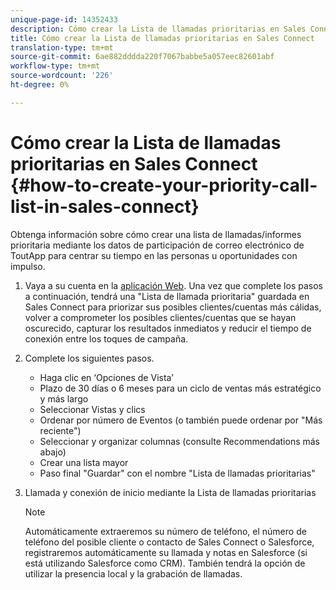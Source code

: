 ```yaml
---
unique-page-id: 14352433
description: Cómo crear la Lista de llamadas prioritarias en Sales Connect - Documentos de marketing - Documentación del producto
title: Cómo crear la Lista de llamadas prioritarias en Sales Connect
translation-type: tm+mt
source-git-commit: 6ae882dddda220f7067babbe5a057eec82601abf
workflow-type: tm+mt
source-wordcount: '226'
ht-degree: 0%

---
```



# Cómo crear la Lista de llamadas prioritarias en Sales Connect {#how-to-create-your-priority-call-list-in-sales-connect}

Obtenga información sobre cómo crear una lista de llamadas/informes prioritaria mediante los datos de participación de correo electrónico de ToutApp para centrar su tiempo en las personas u oportunidades con impulso.

1. Vaya a su cuenta en la [aplicación Web](https://toutapp.com/login). Una vez que complete los pasos a continuación, tendrá una &quot;Lista de llamada prioritaria&quot; guardada en Sales Connect para priorizar sus posibles clientes/cuentas más cálidas, volver a comprometer los posibles clientes/cuentas que se hayan oscurecido, capturar los resultados inmediatos y reducir el tiempo de conexión entre los toques de campaña.

1. Complete los siguientes pasos.

   * Haga clic en ‘Opciones de Vista’
   * Plazo de 30 días o 6 meses para un ciclo de ventas más estratégico y más largo
   * Seleccionar Vistas y clics
   * Ordenar por número de Eventos (o también puede ordenar por &quot;Más reciente&quot;)
   * Seleccionar y organizar columnas (consulte Recommendations más abajo)
   * Crear una lista mayor
   * Paso final &quot;Guardar&quot; con el nombre &quot;Lista de llamadas prioritarias&quot;

1. Llamada y conexión de inicio mediante la Lista de llamadas prioritarias

   >[!NOTE]
   >
   >Automáticamente extraeremos su número de teléfono, el número de teléfono del posible cliente o contacto de Sales Connect o Salesforce, registraremos automáticamente su llamada y notas en Salesforce (si está utilizando Salesforce como CRM). También tendrá la opción de utilizar la presencia local y la grabación de llamadas.
